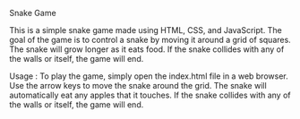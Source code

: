 Snake Game

This is a simple snake game made using HTML, CSS, and JavaScript. The goal of the game is to control a snake by moving it around a grid of squares. The snake will grow longer as it eats food. If the snake collides with any of the walls or itself, the game will end.

Usage :
To play the game, simply open the index.html file in a web browser. Use the arrow keys to move the snake around the grid. The snake will automatically eat any apples that it touches. If the snake collides with any of the walls or itself, the game will end.
